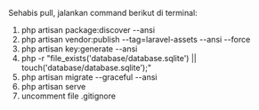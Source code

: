 Sehabis pull, jalankan command berikut di terminal:
1. php artisan package:discover --ansi
2. php artisan vendor:publish --tag=laravel-assets --ansi --force
3. php artisan key:generate --ansi
4. php -r "file_exists('database/database.sqlite') || touch('database/database.sqlite');"
5. php artisan migrate --graceful --ansi
6. php artisan serve
7. uncomment file .gitignore